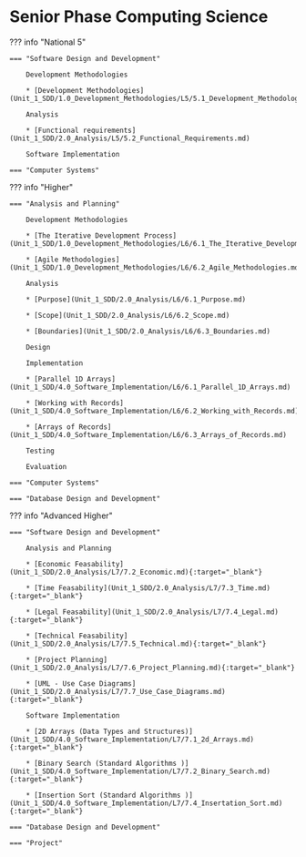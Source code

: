 # Senior Phase Computing Science

??? info "National 5"

    === "Software Design and Development"

        Development Methodologies

        * [Development Methodologies](Unit_1_SDD/1.0_Development_Methodologies/L5/5.1_Development_Methodologies.md)
        
        Analysis

        * [Functional requirements](Unit_1_SDD/2.0_Analysis/L5/5.2_Functional_Requirements.md)

        Software Implementation
    
    === "Computer Systems"

??? info "Higher"

    === "Analysis and Planning"

        Development Methodologies

        * [The Iterative Development Process](Unit_1_SDD/1.0_Development_Methodologies/L6/6.1_The_Iterative_Development_Process.md)

        * [Agile Methodologies](Unit_1_SDD/1.0_Development_Methodologies/L6/6.2_Agile_Methodologies.md)

        Analysis

        * [Purpose](Unit_1_SDD/2.0_Analysis/L6/6.1_Purpose.md)

        * [Scope](Unit_1_SDD/2.0_Analysis/L6/6.2_Scope.md)

        * [Boundaries](Unit_1_SDD/2.0_Analysis/L6/6.3_Boundaries.md)

        Design

        Implementation

        * [Parallel 1D Arrays](Unit_1_SDD/4.0_Software_Implementation/L6/6.1_Parallel_1D_Arrays.md)

        * [Working with Records](Unit_1_SDD/4.0_Software_Implementation/L6/6.2_Working_with_Records.md)

        * [Arrays of Records](Unit_1_SDD/4.0_Software_Implementation/L6/6.3_Arrays_of_Records.md)

        Testing

        Evaluation

    === "Computer Systems"

    === "Database Design and Development"

??? info "Advanced Higher"

    === "Software Design and Development"
        
        Analysis and Planning

        * [Economic Feasability](Unit_1_SDD/2.0_Analysis/L7/7.2_Economic.md){:target="_blank"}

        * [Time Feasability](Unit_1_SDD/2.0_Analysis/L7/7.3_Time.md){:target="_blank"}

        * [Legal Feasability](Unit_1_SDD/2.0_Analysis/L7/7.4_Legal.md){:target="_blank"}

        * [Technical Feasability](Unit_1_SDD/2.0_Analysis/L7/7.5_Technical.md){:target="_blank"}

        * [Project Planning](Unit_1_SDD/2.0_Analysis/L7/7.6_Project_Planning.md){:target="_blank"}

        * [UML - Use Case Diagrams](Unit_1_SDD/2.0_Analysis/L7/7.7_Use_Case_Diagrams.md){:target="_blank"}

        Software Implementation

        * [2D Arrays (Data Types and Structures)](Unit_1_SDD/4.0_Software_Implementation/L7/7.1_2d_Arrays.md){:target="_blank"}

        * [Binary Search (Standard Algorithms )](Unit_1_SDD/4.0_Software_Implementation/L7/7.2_Binary_Search.md){:target="_blank"}

        * [Insertion Sort (Standard Algorithms )](Unit_1_SDD/4.0_Software_Implementation/L7/7.4_Insertation_Sort.md){:target="_blank"}
    
    === "Database Design and Development"

    === "Project"

